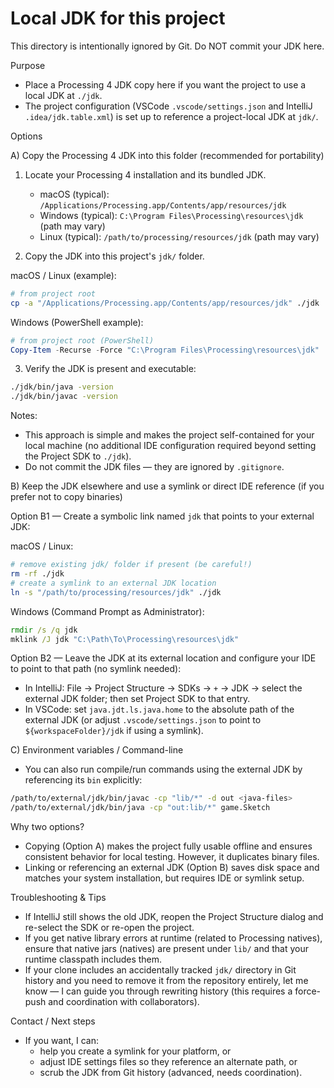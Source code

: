 # Local JDK for this project

This directory is intentionally ignored by Git. Do NOT commit your JDK here.

Purpose
- Place a Processing 4 JDK copy here if you want the project to use a local JDK at `./jdk`.
- The project configuration (VSCode `.vscode/settings.json` and IntelliJ `.idea/jdk.table.xml`) is set up to reference a project-local JDK at `jdk/`.

Options

A) Copy the Processing 4 JDK into this folder (recommended for portability)

1. Locate your Processing 4 installation and its bundled JDK.
   - macOS (typical): `/Applications/Processing.app/Contents/app/resources/jdk`
   - Windows (typical): `C:\Program Files\Processing\resources\jdk` (path may vary)
   - Linux (typical): `/path/to/processing/resources/jdk` (path may vary)

2. Copy the JDK into this project's `jdk/` folder.

macOS / Linux (example):

```bash
# from project root
cp -a "/Applications/Processing.app/Contents/app/resources/jdk" ./jdk
```

Windows (PowerShell example):

```powershell
# from project root (PowerShell)
Copy-Item -Recurse -Force "C:\Program Files\Processing\resources\jdk" ./jdk
```

3. Verify the JDK is present and executable:

```bash
./jdk/bin/java -version
./jdk/bin/javac -version
```

Notes:
- This approach is simple and makes the project self-contained for your local machine (no additional IDE configuration required beyond setting the Project SDK to `./jdk`).
- Do not commit the JDK files — they are ignored by `.gitignore`.


B) Keep the JDK elsewhere and use a symlink or direct IDE reference (if you prefer not to copy binaries)

Option B1 — Create a symbolic link named `jdk` that points to your external JDK:

macOS / Linux:

```bash
# remove existing jdk/ folder if present (be careful!)
rm -rf ./jdk
# create a symlink to an external JDK location
ln -s "/path/to/processing/resources/jdk" ./jdk
```

Windows (Command Prompt as Administrator):

```cmd
rmdir /s /q jdk
mklink /J jdk "C:\Path\To\Processing\resources\jdk"
```

Option B2 — Leave the JDK at its external location and configure your IDE to point to that path (no symlink needed):
- In IntelliJ: File → Project Structure → SDKs → `+` → JDK → select the external JDK folder; then set Project SDK to that entry.
- In VSCode: set `java.jdt.ls.java.home` to the absolute path of the external JDK (or adjust `.vscode/settings.json` to point to `${workspaceFolder}/jdk` if using a symlink).


C) Environment variables / Command-line
- You can also run compile/run commands using the external JDK by referencing its `bin` explicitly:

```bash
/path/to/external/jdk/bin/javac -cp "lib/*" -d out <java-files>
/path/to/external/jdk/bin/java -cp "out:lib/*" game.Sketch
```


Why two options?
- Copying (Option A) makes the project fully usable offline and ensures consistent behavior for local testing. However, it duplicates binary files.
- Linking or referencing an external JDK (Option B) saves disk space and matches your system installation, but requires IDE or symlink setup.


Troubleshooting & Tips
- If IntelliJ still shows the old JDK, reopen the Project Structure dialog and re-select the SDK or re-open the project.
- If you get native library errors at runtime (related to Processing natives), ensure that native jars (natives) are present under `lib/` and that your runtime classpath includes them.
- If your clone includes an accidentally tracked `jdk/` directory in Git history and you need to remove it from the repository entirely, let me know — I can guide you through rewriting history (this requires a force-push and coordination with collaborators).


Contact / Next steps
- If you want, I can:
  - help you create a symlink for your platform, or
  - adjust IDE settings files so they reference an alternate path, or
  - scrub the JDK from Git history (advanced, needs coordination).
